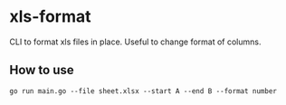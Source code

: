 # xls-format

CLI to format xls files in place. Useful to change format of columns.

## How to use

```shell
go run main.go --file sheet.xlsx --start A --end B --format number
```

